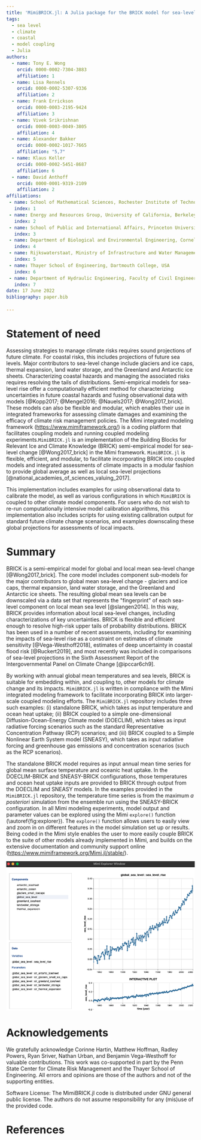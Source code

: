 ```yaml
---
title: 'MimiBRICK.jl: A Julia package for the BRICK model for sea-level change in the Mimi integrated modeling framework'
tags:
  - sea level
  - climate
  - coastal
  - model coupling
  - Julia
authors:
  - name: Tony E. Wong
    orcid: 0000-0002-7304-3883
    affiliation: 1
  - name: Lisa Rennels
    orcid: 0000-0002-5307-9336
    affiliation: 2
  - name: Frank Errickson
    orcid: 0000-0003-2195-9424
    affiliation: 3
  - name: Vivek Srikrishnan
    orcid: 0000-0003-0049-3805
    affiliation: 4
  - name: Alexander Bakker
    orcid: 0000-0002-1017-7665
    affiliation: "5,7"
  - name: Klaus Keller
    orcid: 0000-0002-5451-8687
    affiliation: 6
  - name: David Anthoff
    orcid: 0000-0001-9319-2109
    affiliation: 2
affiliations:
 - name: School of Mathematical Sciences, Rochester Institute of Technology, USA
   index: 1
 - name: Energy and Resources Group, University of California, Berkeley, USA
   index: 2
 - name: School of Public and International Affairs, Princeton University, USA
   index: 3
 - name: Department of Biological and Environmental Engineering, Cornell University, USA
   index: 4
 - name: Rijkswaterstaat, Ministry of Infrastructure and Water Management, The Netherlands
   index: 5
 - name: Thayer School of Engineering, Dartmouth College, USA
   index: 6
 - name: Department of Hydraulic Engineering, Faculty of Civil Engineering and Geosciences, Delft University of Technology, The Netherlands
   index: 7
date: 17 June 2022
bibliography: paper.bib

---
```


# Statement of need

Assessing strategies to manage climate risks requires sound projections of future climate. For coastal risks, this includes projections of future sea levels. Major contributors to sea-level change include glaciers and ice caps, thermal expansion, land water storage, and the Greenland and Antarctic ice sheets. Characterizing coastal hazards and managing the associated risks requires resolving the tails of distributions. Semi-empirical models for sea-level rise offer a computationally efficient method for characterizing uncertainties in future coastal hazards and fusing observational data with models [@Kopp2017; @Mengel2016; @Nauels2017; @Wong2017_brick]. These models can also be flexible and modular, which enables their use in integrated frameworks for assessing climate damages and examining the efficacy of climate risk management policies. The Mimi integrated modeling framework (https://www.mimiframework.org/) is a coding platform that facilitates coupling models and running coupled modeling experiments.`MimiBRICK.jl` is an implementation of the Building Blocks for Relevant Ice and Climate Knowledge (BRICK) semi-empirical model for sea-level change [@Wong2017_brick] in the Mimi framework. `MimiBRICK.jl` is flexible, efficient, and modular, to facilitate incorporating BRICK into coupled models and integrated assessments of climate impacts in a modular fashion to provide global average as well as local sea-level projections [@national_academies_of_sciences_valuing_2017].

This implementation includes examples for using observational data to calibrate the model, as well as various configurations in which `MimiBRICK` is coupled to other climate model components. For users who do not wish to re-run computationally intensive model calibration algorithms, this implementation also includes scripts for using existing calibration output for standard future climate change scenarios, and examples downscaling these global projections for assessments of local impacts.

# Summary

BRICK is a semi-empirical model for global and local mean sea-level change [@Wong2017_brick]. The core model includes component sub-models for the major contributors to global mean sea-level change - glaciers and ice caps, thermal expansion, land water storage, and the Greenland and Antarctic ice sheets. The resulting global mean sea levels can be downscaled via a data set that represents the "fingerprint" of each sea-level component on local mean sea level [@slangen2014]. In this way, BRICK provides information about local sea-level changes, including characterizations of key uncertainties. BRICK is flexible and efficient enough to resolve high-risk upper tails of probability distributions. BRICK has been used in a number of recent assessments, including for examining the impacts of sea-level rise as a constraint on estimates of climate sensitivity [@Vega-Westhoff2018], estimates of deep uncertainty in coastal flood risk [@Ruckert2019], and most recently was included in comparisons of sea-level projections in the Sixth Assessment Report of the Intergovernmental Panel on Climate Change [@ipccar6ch9].

By working with annual global mean temperatures and sea levels, BRICK is suitable for embedding within, and coupling to, other models for climate change and its impacts. `MimiBRICK.jl` is written in compliance with the Mimi integrated modeling framework to facilitate incorporating BRICK into larger-scale coupled modeling efforts. The `MimiBRICK.jl` repository includes three such examples: (i) standalone BRICK, which takes as input temperature and ocean heat uptake; (ii) BRICK coupled to a simple one-dimensional Diffusion-Ocean-Energy Climate model (DOECLIM), which takes as input radiative forcing scenarios such as the standard Representative Concentration Pathway (RCP) scenarios; and (iii) BRICK coupled to a Simple Nonlinear Earth System model (SNEASY), which takes as input radiative forcing and greenhouse gas emissions and concentration scenarios (such as the RCP scenarios).

The standalone BRICK model requires as input annual mean time series for global mean surface temperature and oceanic heat uptake. In the DOECLIM-BRICK and SNEASY-BRICK configurations, those temperatures and ocean heat uptake inputs are provided to BRICK through output from the DOECLIM and SNEASY models. In the examples provided in the `MimiBRICK.jl` repository, the temperature time series is from the maximum _a posteriori_ simulation from the ensemble run using the SNEASY-BRICK configuration. In all Mimi modeling experiments, model output and parameter values can be explored using the Mimi `explore()` function (\autoref{fig:explorer}). The `explore()` function allows users to easily view and zoom in on different features in the model simulation set up or results. Being coded in the Mimi style enables the user to more easily couple BRICK to the suite of other models already implemented in Mimi, and builds on the extensive documentation and community support online (https://www.mimiframework.org/Mimi.jl/stable/).

![The Mimi `explore()` function allows users to interactively explore the coupled model output variables and parameters associated with each model component.\label{fig:explorer}](mimi_explorer.png)

# Acknowledgements

We gratefully acknowledge Corinne Hartin, Matthew Hoffman, Radley Powers, Ryan Sriver, Nathan Urban, and Benjamin Vega-Westhoff for valuable contributions. This work was co-supported in part by the Penn State Center for Climate Risk Management and the Thayer School of Engineering. All errors and opinions are those of the authors and not of the supporting entities.

Software License: The MimiBRICK.jl code is distributed under GNU general public license. The authors do not assume responsibility for any (mis)use of the provided code.

# References
